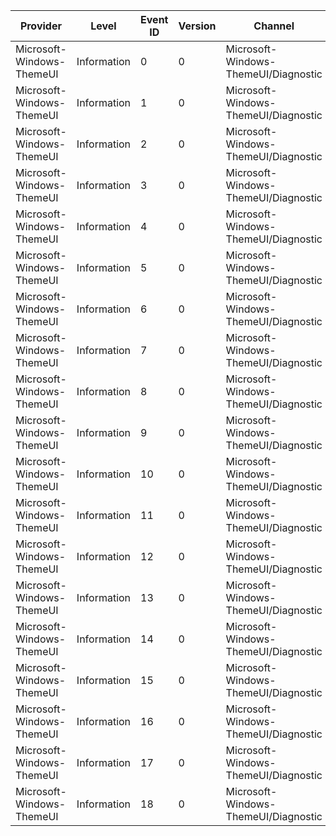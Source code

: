 Provider                   |  Level        |  Event ID  |  Version  |  Channel                               |  Task                            |  Opcode  |  Keyword  |  Message
---------------------------|---------------|------------|-----------|----------------------------------------|----------------------------------|----------|-----------|---------
Microsoft-Windows-ThemeUI  |  Information  |  0         |  0        |  Microsoft-Windows-ThemeUI/Diagnostic  |  ThemeLoaded                     |          |           |
Microsoft-Windows-ThemeUI  |  Information  |  1         |  0        |  Microsoft-Windows-ThemeUI/Diagnostic  |  ThemeLoadFailed                 |          |           |
Microsoft-Windows-ThemeUI  |  Information  |  2         |  0        |  Microsoft-Windows-ThemeUI/Diagnostic  |  ThemeDisabled                   |          |           |
Microsoft-Windows-ThemeUI  |  Information  |  3         |  0        |  Microsoft-Windows-ThemeUI/Diagnostic  |  ThemeSelected                   |          |           |
Microsoft-Windows-ThemeUI  |  Information  |  4         |  0        |  Microsoft-Windows-ThemeUI/Diagnostic  |  ApplyTheme                      |  Start   |           |
Microsoft-Windows-ThemeUI  |  Information  |  5         |  0        |  Microsoft-Windows-ThemeUI/Diagnostic  |  ApplyTheme                      |  Stop    |           |
Microsoft-Windows-ThemeUI  |  Information  |  6         |  0        |  Microsoft-Windows-ThemeUI/Diagnostic  |  ThemePack_FilePacked            |          |           |
Microsoft-Windows-ThemeUI  |  Information  |  7         |  0        |  Microsoft-Windows-ThemeUI/Diagnostic  |  ThemePack_FileUnpacked          |          |           |
Microsoft-Windows-ThemeUI  |  Information  |  8         |  0        |  Microsoft-Windows-ThemeUI/Diagnostic  |  ThemePack_ProgressBarDisplayed  |          |           |
Microsoft-Windows-ThemeUI  |  Information  |  9         |  0        |  Microsoft-Windows-ThemeUI/Diagnostic  |  PlayThemeApplySound             |          |           |
Microsoft-Windows-ThemeUI  |  Information  |  10        |  0        |  Microsoft-Windows-ThemeUI/Diagnostic  |  ThemePreview                    |  Start   |           |
Microsoft-Windows-ThemeUI  |  Information  |  11        |  0        |  Microsoft-Windows-ThemeUI/Diagnostic  |  ThemePreview                    |  Stop    |           |
Microsoft-Windows-ThemeUI  |  Information  |  12        |  0        |  Microsoft-Windows-ThemeUI/Diagnostic  |  ThemePreview                    |          |           |
Microsoft-Windows-ThemeUI  |  Information  |  13        |  0        |  Microsoft-Windows-ThemeUI/Diagnostic  |  ThemePreview                    |          |           |
Microsoft-Windows-ThemeUI  |  Information  |  14        |  0        |  Microsoft-Windows-ThemeUI/Diagnostic  |  ThemePreview                    |          |           |
Microsoft-Windows-ThemeUI  |  Information  |  15        |  0        |  Microsoft-Windows-ThemeUI/Diagnostic  |  ScreenSaver_DialogInit          |  Start   |           |
Microsoft-Windows-ThemeUI  |  Information  |  16        |  0        |  Microsoft-Windows-ThemeUI/Diagnostic  |  ScreenSaver_DialogInit          |  Stop    |           |
Microsoft-Windows-ThemeUI  |  Information  |  17        |  0        |  Microsoft-Windows-ThemeUI/Diagnostic  |  DimmedWindow                    |  Start   |           |
Microsoft-Windows-ThemeUI  |  Information  |  18        |  0        |  Microsoft-Windows-ThemeUI/Diagnostic  |  DimmedWindow                    |  Stop    |           |